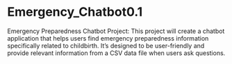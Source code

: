 # Emergency_Chatbot0.1
Emergency Preparedness Chatbot Project: This project will create a chatbot application that helps users find emergency preparedness information specifically related to childbirth. It’s designed to be user-friendly and provide relevant information from a CSV data file when users ask questions.

